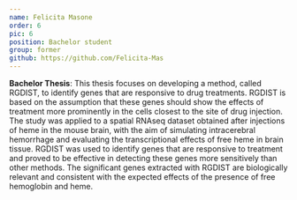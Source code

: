 ```yaml
---
name: Felicita Masone
order: 6
pic: 6
position: Bachelor student
group: former
github: https://github.com/Felicita-Mas
---
```

**Bachelor Thesis**: This thesis focuses on developing a method, called RGDIST, to identify genes that are responsive to drug treatments. RGDIST is based on the assumption that these genes should show the effects of treatment more prominently in the cells closest to the site of drug injection. The study was applied to a spatial RNAseq dataset obtained after injections of heme in the mouse brain, with the aim of simulating intracerebral hemorrhage and evaluating the transcriptional effects of free heme in brain tissue. RGDIST was used to identify genes that are responsive to treatment and proved to be effective in detecting these genes more sensitively than other methods. The significant genes extracted with RGDIST are biologically relevant and consistent with the expected effects of the presence of free hemoglobin and heme.
